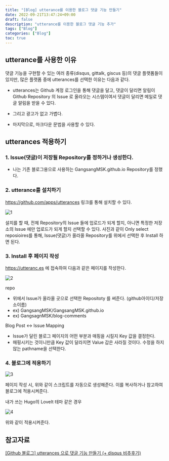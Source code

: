 ```yaml
---
title: "[Blog] utterance를 이용한 블로그 댓글 기능 만들기"
date: 2022-09-21T13:47:24+09:00
draft: false
description: "utterance를 이용한 블로그 댓글 기능 추가"
tags: ["Blog"]
categories: ["Blog"]
toc: true
---
```


## utterance를 사용한 이유

댓글 기능을 구현할 수 있는 여러 종류(disqus, gittalk, giscus 등)의 댓글 플랫폼들이 있지만, 많은 플랫폼 중에 utterances를 선택한 이유는 다음과 같다.

* utterances는 Github 계정 로그인을 통해 댓글을 달고, 댓글이 달리면 알림이 Github Repository 의 Issue 로 올라오는 시스템이여서 댓글이 달리면 메일로 댓글 알림을 받을 수 있다.

* 그리고 광고가 없고 가볍다.

* 마지막으로, 마크다운 문법을 사용할 수 있다.

## utterances 적용하기

### 1. Issue(댓글)이 저장될 Repository를 정하거나 생성한다.

* 나는 기존 블로그용으로 사용하는 GangsangMSK.github.io Repository를 정했다.

### 2. utterance를 설치하기

https://github.com/apps/utterances 링크를 통해 설치할 수 있다.   

![1](/images/Blog/MakeBlogCommentsWithUtterance/1.png)   

설치를 할 때, 전체 Repository의 Issue 들에 업로드가 되게 할지, 아니면 특정한 저장소의 Issue 에만 업로드가 되게 할지 선택할 수 있다. 사진과 같이 Only select reposioires를 통해, Issue(댓글)가 올라올 Repository를 위에서 선택한 후 Install 하면 된다.

### 3. Install 후 페이지 작성

https://utteranc.es 에 접속하여 다음과 같은 페이지를 작성한다.

![2](/images/Blog/MakeBlogCommentsWithUtterance/2.png)


repo
* 위에서 Issue가 올라올 곳으로 선택한 Repositoty 를 써준다. (github아이디/저장소이름)
* ex) GangsangMSK/GangsangMSK.github.io
* ex) GangsagnMSK/blog-comments

Blog Post <-> Issue Mapping
* Issue가 달린 블로그 페이지의 어떤 부분과 매핑을 시킬지 Key 값을 결정한다.
* 매핑시키는 것이니만큼 Key 값이 달라지면 Value 갑은 사라질 것이다. 수정을 하지 않는 pathname을 선택한다.

### 4. 블로그에 적용하기

![3](/images/Blog/MakeBlogCommentsWithUtterance/3.png)

페이지 작성 시, 위와 같이 스크립트를 자동으로 생성해준다. 이를 복사하거나 참고하여 블로그에 적용시켜준다.

내가 쓰는 Hugo의 LoveIt 테마 같은 경우

![4](/images/Blog/MakeBlogCommentsWithUtterance/4.png)

위와 같이 적용시켜준다.

## 참고자료

[[Github 블로그] utterances 으로 댓글 기능 만들기 (+ disqus 비추후기)](https://ansohxxn.github.io/blog/utterances/)